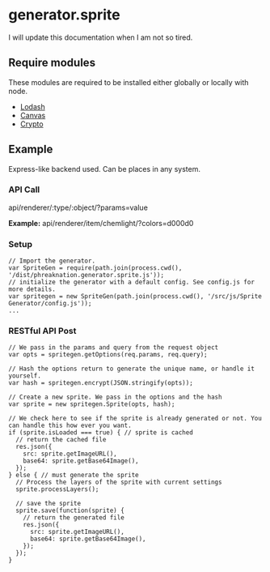 # generator.sprite

I will update this documentation when I am not so tired.


## Require modules
These modules are required to be installed either globally or locally with node.
 * [Lodash](https://www.npmjs.com/package/lodash)
 * [Canvas](https://www.npmjs.com/package/canvas)
 * [Crypto](https://www.npmjs.com/package/crypto)

## Example
Express-like backend used. Can be places in any system.

### API Call
api/renderer/:type/:object/?params=value

**Example:**
api/renderer/item/chemlight/?colors=d000d0

### Setup
```
// Import the generator.
var SpriteGen = require(path.join(process.cwd(), '/dist/phreaknation.generator.sprite.js'));
// initialize the generator with a default config. See config.js for more details.
var spritegen = new SpriteGen(path.join(process.cwd(), '/src/js/Sprite Generator/config.js'));
...
```
### RESTful API Post

```
// We pass in the params and query from the request object
var opts = spritegen.getOptions(req.params, req.query);

// Hash the options return to generate the unique name, or handle it yourself.
var hash = spritegen.encrypt(JSON.stringify(opts));

// Create a new sprite. We pass in the options and the hash
var sprite = new spritegen.Sprite(opts, hash);

// We check here to see if the sprite is already generated or not. You can handle this how ever you want.
if (sprite.isLoaded === true) { // sprite is cached
  // return the cached file
  res.json({
    src: sprite.getImageURL(),
    base64: sprite.getBase64Image(),
  });
} else { // must generate the sprite
  // Process the layers of the sprite with current settings
  sprite.processLayers();

  // save the sprite
  sprite.save(function(sprite) {
    // return the generated file
    res.json({
      src: sprite.getImageURL(),
      base64: sprite.getBase64Image(),
    });
  });
}
```

